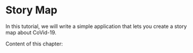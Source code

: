 # Story Map

In this tutorial, we will write a simple application that lets you create a story map about CoVid-19.

Content of this chapter:
